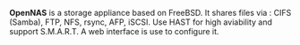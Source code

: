 **OpenNAS** is a storage appliance based on FreeBSD.
It shares files via : CIFS (Samba), FTP, NFS, rsync, AFP, iSCSI. Use HAST for high aviability and support S.M.A.R.T.
A web interface is use to configure it.
